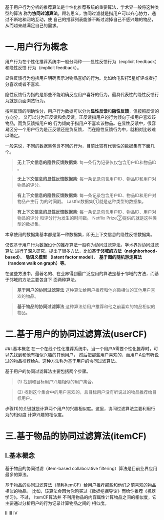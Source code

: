 基于用户行为分析的推荐算法是个性化推荐系统的重要算法，学术界一般将这种类型的算法
称为**协同过滤算法**。顾名思义，协同过滤就是指用户可以齐心协力，通过不断地和网站互动，使
自己的推荐列表能够不断过滤掉自己不感兴趣的物品，从而越来越满足自己的需求。

# 一.用户行为概念
用户行为在个性化推荐系统中一般分两种——显性反馈行为（explicit feedback）和隐性反馈
行为（implicit feedback）。

显性反馈行为包括用户明确表示对物品喜好的行为。比如给电影打5星好评或者打分喜欢或者不喜欢.

隐性反馈行为指的是那些不能明确反应用户喜好的行为。最具代表性的隐性反馈行为就是页面浏览行为。

按照反馈的明确性分，用户行为数据可以分为**显性反馈**和**隐性反馈**，但按照反馈的方向分，
又可以分为正反馈和负反馈。正反馈指用户的行为倾向于指用户喜欢该物品，而负反馈指用户的
行为倾向于指用户不喜欢该物品。在显性反馈中，很容易区分一个用户行为是正反馈还是负反馈，
而在隐性反馈行为中，就相对比较难以确定。

一般来说，不同的数据集包含不同的行为，目前比较有代表性的数据集有下面几个。
>**无上下文信息的隐性反馈数据集**: 每一条行为记录仅仅包含用户ID和物品ID 。

>**无上下文信息的显性反馈数据集**: 每一条记录包含用户ID、物品ID和用户对物品的评分。

>**有上下文信息的隐性反馈数据集**: 每一条记录包含用户ID、物品ID和用户对物品产生行
为的时间戳。 Lastfm数据集①就是这种类型的数据集。

>**有上下文信息的显性反馈数据集**: 每一条记录包含用户ID、物品ID、用户对物品的评分
和评分行为发生的时间戳。 Netflix Prize②提供的就是这种类型的数据集。

本章使用的数据集基本都是第一种数据集，即无上下文信息的隐性反馈数据集。

仅仅基于用户行为数据设计的推荐算法一般称为协同过滤算法。学术界对协同过滤算法
进行了深入研究，提出了很多方法，比如**基于邻域的方法（neighborhood-based）**、 **隐语义模型
（latent factor model）**、 **基于图的随机游走算法（random walk on graph）等**。

在这些方法中，最著名的、在业界得到最广泛应用的算法是基于邻域的方法，而基于邻域的方法主要包含下
面两种算法。
>**基于用户的协同过滤算法** 这种算法给用户推荐和他兴趣相似的其他用户喜欢的物品。

>**基于物品的协同过滤算法** 这种算法给用户推荐和他之前喜欢的物品相似的物品。


# 二.基于用户的协同过滤算法(userCF)
##Ⅰ.基本概念
在一个在线个性化推荐系统中，当一个用户A需要个性化推荐时，可以先找到和他有相似兴趣的其他用户，
然后把那些用户喜欢的、而用户A没有听说过的物品推荐给A。这种方法称为基于用户的协同过滤算法。

基于用户的协同过滤算法主要包括两个步骤。
>(1) 找到和目标用户兴趣相似的用户集合。

>(2) 找到这个集合中的用户喜欢的，且目标用户没有听说过的物品推荐给目标用户。

步骤(1)的关键就是计算两个用户的兴趣相似度。这里，协同过滤算法主要利用行为的相似度
计算兴趣的相似度。

# 三.基于物品的协同过滤算法(itemCF)
## Ⅰ.基本概念
基于物品的协同过滤（item-based collaborative filtering）算法是目前业界应用最多的算法。

基于物品的协同过滤算法（简称ItemCF）给用户推荐那些和他们之前喜欢的物品相似的物品。
比如，该算法会因为你购买过《数据挖掘导论》而给你推荐《机器学习》。不过， ItemCF算法并
不利用物品的内容属性计算物品之间的相似度，它主要通过分析用户的行为记录计算物品之间的
相似度。

Ⅱ
Ⅲ
Ⅳ